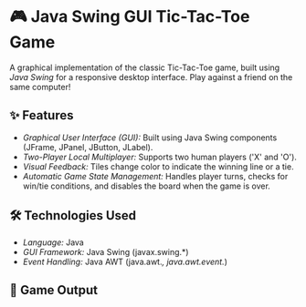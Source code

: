 # 🎮 Java Swing GUI Tic-Tac-Toe Game

A graphical implementation of the classic Tic-Tac-Toe game, built using *Java Swing* for a responsive desktop interface. Play against a friend on the same computer!

## ✨ Features

* *Graphical User Interface (GUI):* Built using Java Swing components (JFrame, JPanel, JButton, JLabel).
* *Two-Player Local Multiplayer:* Supports two human players ('X' and 'O').
* *Visual Feedback:* Tiles change color to indicate the winning line or a tie.
* *Automatic Game State Management:* Handles player turns, checks for win/tie conditions, and disables the board when the game is over.

## 🛠 Technologies Used

* *Language:* Java
* *GUI Framework:* Java Swing (javax.swing.*)
* *Event Handling:* Java AWT (java.awt.*, java.awt.event.*)

## 📸 Game Output

